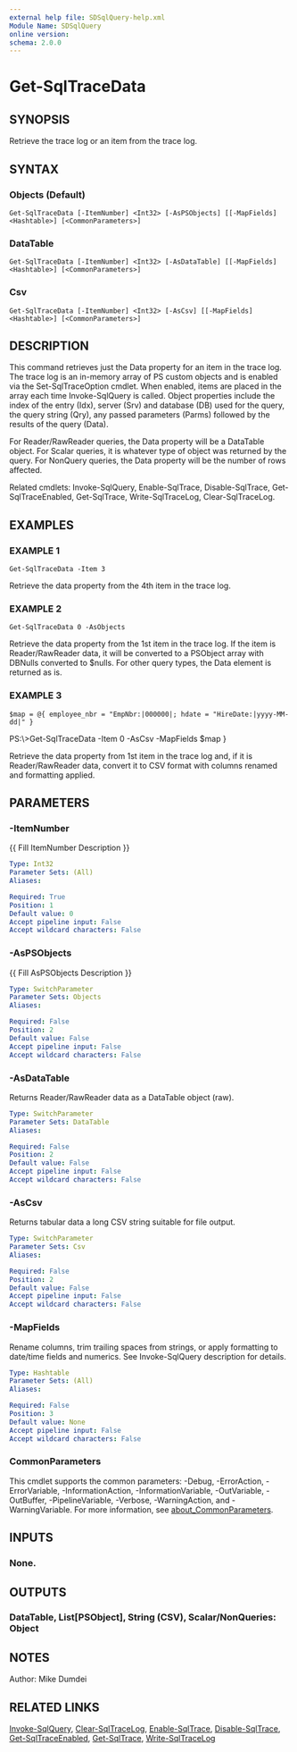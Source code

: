 ```yaml
---
external help file: SDSqlQuery-help.xml
Module Name: SDSqlQuery
online version:
schema: 2.0.0
---
```


# Get-SqlTraceData

## SYNOPSIS
Retrieve the trace log or an item from the trace log.

## SYNTAX

### Objects (Default)
```
Get-SqlTraceData [-ItemNumber] <Int32> [-AsPSObjects] [[-MapFields] <Hashtable>] [<CommonParameters>]
```

### DataTable
```
Get-SqlTraceData [-ItemNumber] <Int32> [-AsDataTable] [[-MapFields] <Hashtable>] [<CommonParameters>]
```

### Csv
```
Get-SqlTraceData [-ItemNumber] <Int32> [-AsCsv] [[-MapFields] <Hashtable>] [<CommonParameters>]
```

## DESCRIPTION
This command retrieves just the Data property for an item in the trace log. The trace log is an in-memory array of PS custom objects and is enabled via the Set-SqlTraceOption cmdlet. When enabled, items are placed in the array each time Invoke-SqlQuery is called. Object properties include the index of the entry (Idx), server (Srv) and database (DB) used for the query, the query string (Qry), any passed parameters (Parms) followed by the results of the query (Data).

For Reader/RawReader queries, the Data property will be a DataTable object. For Scalar queries, it is whatever type of object was returned by the query. For NonQuery queries, the Data property will be the number of rows affected.

Related cmdlets: Invoke-SqlQuery, Enable-SqlTrace, Disable-SqlTrace, Get-SqlTraceEnabled, Get-SqlTrace, Write-SqlTraceLog, Clear-SqlTraceLog.

## EXAMPLES

### EXAMPLE 1
```
Get-SqlTraceData -Item 3
```

Retrieve the data property from the 4th item in the trace log.

### EXAMPLE 2
```
Get-SqlTraceData 0 -AsObjects
```

Retrieve the data property from the 1st item in the trace log. If the item is Reader/RawReader data, it will be converted to a PSObject array with DBNulls converted to $nulls. For other query types, the Data element is returned as is.

### EXAMPLE 3
```
$map = @{ employee_nbr = "EmpNbr:|000000|; hdate = "HireDate:|yyyy-MM-dd|" }
```

PS:\\\>Get-SqlTraceData -Item 0 -AsCsv -MapFields $map }

Retrieve the data property from 1st item in the trace log and, if it is Reader/RawReader data, convert it to CSV format with columns renamed and formatting applied.

## PARAMETERS

### -ItemNumber
{{ Fill ItemNumber Description }}

```yaml
Type: Int32
Parameter Sets: (All)
Aliases:

Required: True
Position: 1
Default value: 0
Accept pipeline input: False
Accept wildcard characters: False
```

### -AsPSObjects
{{ Fill AsPSObjects Description }}

```yaml
Type: SwitchParameter
Parameter Sets: Objects
Aliases:

Required: False
Position: 2
Default value: False
Accept pipeline input: False
Accept wildcard characters: False
```

### -AsDataTable
Returns Reader/RawReader data as a DataTable object (raw).

```yaml
Type: SwitchParameter
Parameter Sets: DataTable
Aliases:

Required: False
Position: 2
Default value: False
Accept pipeline input: False
Accept wildcard characters: False
```

### -AsCsv
Returns tabular data a long CSV string suitable for file output.

```yaml
Type: SwitchParameter
Parameter Sets: Csv
Aliases:

Required: False
Position: 2
Default value: False
Accept pipeline input: False
Accept wildcard characters: False
```

### -MapFields
Rename columns, trim trailing spaces from strings, or apply formatting to date/time fields and numerics. See Invoke-SqlQuery description for details.

```yaml
Type: Hashtable
Parameter Sets: (All)
Aliases:

Required: False
Position: 3
Default value: None
Accept pipeline input: False
Accept wildcard characters: False
```

### CommonParameters
This cmdlet supports the common parameters: -Debug, -ErrorAction, -ErrorVariable, -InformationAction, -InformationVariable, -OutVariable, -OutBuffer, -PipelineVariable, -Verbose, -WarningAction, and -WarningVariable. For more information, see [about_CommonParameters](http://go.microsoft.com/fwlink/?LinkID=113216).

## INPUTS

### None.
## OUTPUTS

### DataTable, List[PSObject], String (CSV), Scalar/NonQueries: Object
## NOTES
Author: Mike Dumdei

## RELATED LINKS
[Invoke-SqlQuery](.\Invoke-SqlQuery.md), [Clear-SqlTraceLog](.\Clear-SqlTraceLog.md), [Enable-SqlTrace](.\Enable-SqlTrace.md), [Disable-SqlTrace](.\Disable-SqlTrace.md), [Get-SqlTraceEnabled](.\Get-SqlTraceEnabled.md), [Get-SqlTrace](.\Get-SqlTrace.md),  [Write-SqlTraceLog](.\Write-SqlTraceLog.md)
